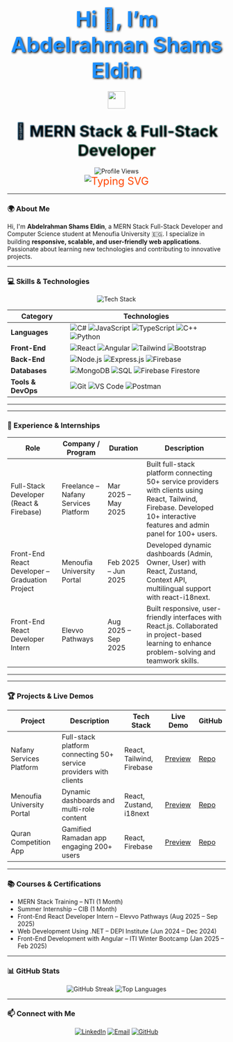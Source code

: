 <div align="center">

# <span style="font-size: 48px; color: #1E90FF; text-shadow: 2px 2px 4px #000;">Hi 👋, I’m Abdelrahman Shams Eldin</span> 
<img src="https://media.giphy.com/media/hvRJCLFzcasrR4ia7z/giphy.gif" width="40px" style="animation: wave 1.5s infinite;" />

## <span style="font-size: 36px; background: linear-gradient(45deg, #4A90E2, #50C878, #FF6B6B, #4A90E2); background-size: 400% 400%; -webkit-background-clip: text; -webkit-text-fill-color: transparent; animation: gradient 10s ease infinite; text-shadow: 1px 1px 3px #000;">🚀 MERN Stack & Full-Stack Developer</span> 

<div align="center">
  <img src="https://komarev.com/ghpvc/?username=AbdelrahmanShams1&color=blueviolet" alt="Profile Views" style="animation: pulse 3s infinite;" />
</div>

<div style="font-size: 24px; color: #FF4500; animation: fadeIn 2s ease-in;">
  <img src="https://readme-typing-svg.demolab.com?font=Orbitron&pause=1000&color=1E90FF&center=true&width=600&lines=Passionate+MERN+Developer;Full+Stack+Web+Engineer;Creating+Responsive+Apps;Innovative+Problem+Solver" alt="Typing SVG" />
</div>

</div>

---

### 🌍 About Me
Hi, I'm **Abdelrahman Shams Eldin**, a MERN Stack Full-Stack Developer and Computer Science student at Menoufia University 🇪🇬. I specialize in building **responsive, scalable, and user-friendly web applications**. Passionate about learning new technologies and contributing to innovative projects.

---

### 💻 Skills & Technologies

<div align="center" style="animation: pulse 3s infinite;">
  <img src="https://skillicons.dev/icons?i=js,ts,react,nodejs,express,mongodb,html,css,tailwind,bootstrap,firebase,git,postman" alt="Tech Stack" />
</div>

| Category             | Technologies                                                                                                   |
|----------------------|----------------------------------------------------------------------------------------------------------------|
| **Languages**        | ![C#](https://img.shields.io/badge/C%23-239120?style=for-the-badge&logo=c-sharp&logoColor=white) ![JavaScript](https://img.shields.io/badge/JavaScript-F7DF1E?style=for-the-badge&logo=javascript&logoColor=black) ![TypeScript](https://img.shields.io/badge/TypeScript-007ACC?style=for-the-badge&logo=typescript&logoColor=white) ![C++](https://img.shields.io/badge/C%2B%2B-00599C?style=for-the-badge&logo=c%2B%2B&logoColor=white) ![Python](https://img.shields.io/badge/Python-3776AB?style=for-the-badge&logo=python&logoColor=white) |
| **Front-End**        | ![React](https://img.shields.io/badge/React-61DAFB?style=for-the-badge&logo=react&logoColor=black) ![Angular](https://img.shields.io/badge/Angular-DD0031?style=for-the-badge&logo=angular&logoColor=white) ![Tailwind](https://img.shields.io/badge/TailwindCSS-06B6D4?style=for-the-badge&logo=tailwind-css&logoColor=white) ![Bootstrap](https://img.shields.io/badge/Bootstrap-7952B3?style=for-the-badge&logo=bootstrap&logoColor=white) |
| **Back-End**         | ![Node.js](https://img.shields.io/badge/Node.js-339933?style=for-the-badge&logo=node.js&logoColor=white) ![Express.js](https://img.shields.io/badge/Express.js-000000?style=for-the-badge&logo=express&logoColor=white) ![Firebase](https://img.shields.io/badge/Firebase-FFCA28?style=for-the-badge&logo=firebase&logoColor=black) |
| **Databases**        | ![MongoDB](https://img.shields.io/badge/MongoDB-47A248?style=for-the-badge&logo=mongodb&logoColor=white) ![SQL](https://img.shields.io/badge/SQL-00758F?style=for-the-badge&logo=mysql&logoColor=white) ![Firebase Firestore](https://img.shields.io/badge/Firestore-FFCA28?style=for-the-badge&logo=firebase&logoColor=black) |
| **Tools & DevOps**   | ![Git](https://img.shields.io/badge/Git-F05033?style=for-the-badge&logo=git&logoColor=white) ![VS Code](https://img.shields.io/badge/VS%20Code-0078d7?style=for-the-badge&logo=visual-studio-code&logoColor=white) ![Postman](https://img.shields.io/badge/Postman-FF6C37?style=for-the-badge&logo=postman&logoColor=white) |


---

---

### 💼 Experience & Internships

| Role | Company / Program | Duration | Description |
|------|-----------------|---------|-------------|
| Full-Stack Developer (React & Firebase) | Freelance – Nafany Services Platform | Mar 2025 – May 2025 | Built full-stack platform connecting 50+ service providers with clients using React, Tailwind, Firebase. Developed 10+ interactive features and admin panel for 100+ users. |
| Front-End React Developer – Graduation Project | Menoufia University Portal | Feb 2025 – Jun 2025 | Developed dynamic dashboards (Admin, Owner, User) with React, Zustand, Context API, multilingual support with react-i18next. |
| Front-End React Developer Intern | Elevvo Pathways | Aug 2025 – Sep 2025 | Built responsive, user-friendly interfaces with React.js. Collaborated in project-based learning to enhance problem-solving and teamwork skills. |

---

---

### 🏆 Projects & Live Demos

| Project | Description | Tech Stack | Live Demo | GitHub |
|---------|-------------|-----------|-----------|--------|
| Nafany Services Platform | Full-stack platform connecting 50+ service providers with clients | React, Tailwind, Firebase | [Preview](https://abdelrahmanshams1.github.io/nafany/) | [Repo](https://github.com/AbdelrahmanShams1/nafany) |
| Menoufia University Portal | Dynamic dashboards and multi-role content | React, Zustand, i18next | [Preview](https://portaltest.menofia.edu.eg/) | [Repo](#) |
| Quran Competition App | Gamified Ramadan app engaging 200+ users | React, Firebase | [Preview](https://abdelrahmanshams1.github.io/Quran_Compition/) | [Repo](https://github.com/AbdelrahmanShams1/Quran_Compition) |


---

### 📚 Courses & Certifications
- MERN Stack Training – NTI (1 Month)  
- Summer Internship – CIB (1 Month)  
- Front-End React Developer Intern – Elevvo Pathways (Aug 2025 – Sep 2025)  
- Web Development Using .NET – DEPI Institute (Jun 2024 – Dec 2024)  
- Front-End Development with Angular – ITI Winter Bootcamp (Jan 2025 – Feb 2025)  


---

### 📊 GitHub Stats

<div align="center" style="animation: pulse 4s infinite;">
  <img src="https://github-readme-streak-stats.herokuapp.com/?user=AbdelrahmanShams1&theme=radical" alt="GitHub Streak" />
  <img src="https://github-readme-stats.vercel.app/api/top-langs?username=AbdelrahmanShams1&show_icons=true&locale=en&layout=compact&theme=radical" alt="Top Languages" />
</div>

---

### 📫 Connect with Me

<div align="center">
  <a href="https://www.linkedin.com/in/abdelrahman-shams-eldine/"><img src="https://img.shields.io/badge/LinkedIn-0077B5?style=for-the-badge&logo=linkedin&logoColor=white" alt="LinkedIn" style="animation: pulse 2s infinite;" /></a>
  <a href="mailto:abdelrahmanshamseldine@gmail.com"><img src="https://img.shields.io/badge/Email-D14836?style=for-the-badge&logo=gmail&logoColor=white" alt="Email" style="animation: pulse 2s infinite;" /></a>
  <a href="https://github.com/AbdelrahmanShams1"><img src="https://img.shields.io/badge/GitHub-181717?style=for-the-badge&logo=github&logoColor=white" alt="GitHub" style="animation: pulse 2s infinite;" /></a>
</div>
